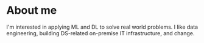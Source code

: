 # About me

I'm interested in applying ML and DL to solve real world problems. I like data engineering, building DS-related on-premise IT infrastructure, and change.
